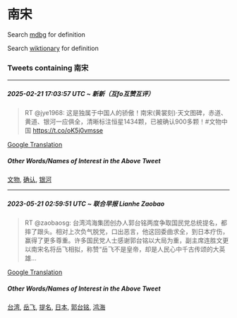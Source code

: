# 南宋

Search [mdbg](https://www.mdbg.net/chinese/dictionary?page=worddict&wdrst=0&wdqb=南宋) for definition

Search [wiktionary](https://en.wiktionary.org/wiki/南宋) for definition

### Tweets containing 南宋

___
##### 2025-02-21 17:03:57 UTC ~ 新新（互fo互赞互评）
> RT @jye1968: 这是独属于中国人的骄傲！南宋(黄裳刻)·天文图碑，赤道、黄道、银河一应俱全，清晰标注恒星1434颗，已被确认900多颗！#文物中国 https://t.co/oK5j0vmsse

[Google Translation](https://translate.google.com/?hi=en&tab=TT&sl=zh-CN&tl=en&op=translate&text=RT+%40jye1968%3A+%E8%BF%99%E6%98%AF%E7%8B%AC%E5%B1%9E%E4%BA%8E%E4%B8%AD%E5%9B%BD%E4%BA%BA%E7%9A%84%E9%AA%84%E5%82%B2%EF%BC%81%E5%8D%97%E5%AE%8B%28%E9%BB%84%E8%A3%B3%E5%88%BB%29%C2%B7%E5%A4%A9%E6%96%87%E5%9B%BE%E7%A2%91%EF%BC%8C%E8%B5%A4%E9%81%93%E3%80%81%E9%BB%84%E9%81%93%E3%80%81%E9%93%B6%E6%B2%B3%E4%B8%80%E5%BA%94%E4%BF%B1%E5%85%A8%EF%BC%8C%E6%B8%85%E6%99%B0%E6%A0%87%E6%B3%A8%E6%81%92%E6%98%9F1434%E9%A2%97%EF%BC%8C%E5%B7%B2%E8%A2%AB%E7%A1%AE%E8%AE%A4900%E5%A4%9A%E9%A2%97%EF%BC%81%23%E6%96%87%E7%89%A9%E4%B8%AD%E5%9B%BD+https%3A%2F%2Ft.co%2FoK5j0vmsse)
##### Other Words/Names of Interest in the Above Tweet
[文物](文物.md), [确认](确认.md), [银河](银河.md)
___
##### 2023-05-21 02:59:51 UTC ~ 联合早报 Lianhe Zaobao
> RT @zaobaosg: 台湾鸿海集团创办人郭台铭两度争取国民党总统提名，都摔了跟头。相对上次负气脱党，口出恶言，他这回委曲求全，到日本疗伤，赢得了更多尊重。许多国民党人士感谢郭台铭以大局为重，副主席连胜文更以南宋名将岳飞相拟，称赞“岳飞不是皇帝，却是人民心中千古传颂的大英雄…

[Google Translation](https://translate.google.com/?hi=en&tab=TT&sl=zh-CN&tl=en&op=translate&text=RT+%40zaobaosg%3A+%E5%8F%B0%E6%B9%BE%E9%B8%BF%E6%B5%B7%E9%9B%86%E5%9B%A2%E5%88%9B%E5%8A%9E%E4%BA%BA%E9%83%AD%E5%8F%B0%E9%93%AD%E4%B8%A4%E5%BA%A6%E4%BA%89%E5%8F%96%E5%9B%BD%E6%B0%91%E5%85%9A%E6%80%BB%E7%BB%9F%E6%8F%90%E5%90%8D%EF%BC%8C%E9%83%BD%E6%91%94%E4%BA%86%E8%B7%9F%E5%A4%B4%E3%80%82%E7%9B%B8%E5%AF%B9%E4%B8%8A%E6%AC%A1%E8%B4%9F%E6%B0%94%E8%84%B1%E5%85%9A%EF%BC%8C%E5%8F%A3%E5%87%BA%E6%81%B6%E8%A8%80%EF%BC%8C%E4%BB%96%E8%BF%99%E5%9B%9E%E5%A7%94%E6%9B%B2%E6%B1%82%E5%85%A8%EF%BC%8C%E5%88%B0%E6%97%A5%E6%9C%AC%E7%96%97%E4%BC%A4%EF%BC%8C%E8%B5%A2%E5%BE%97%E4%BA%86%E6%9B%B4%E5%A4%9A%E5%B0%8A%E9%87%8D%E3%80%82%E8%AE%B8%E5%A4%9A%E5%9B%BD%E6%B0%91%E5%85%9A%E4%BA%BA%E5%A3%AB%E6%84%9F%E8%B0%A2%E9%83%AD%E5%8F%B0%E9%93%AD%E4%BB%A5%E5%A4%A7%E5%B1%80%E4%B8%BA%E9%87%8D%EF%BC%8C%E5%89%AF%E4%B8%BB%E5%B8%AD%E8%BF%9E%E8%83%9C%E6%96%87%E6%9B%B4%E4%BB%A5%E5%8D%97%E5%AE%8B%E5%90%8D%E5%B0%86%E5%B2%B3%E9%A3%9E%E7%9B%B8%E6%8B%9F%EF%BC%8C%E7%A7%B0%E8%B5%9E%E2%80%9C%E5%B2%B3%E9%A3%9E%E4%B8%8D%E6%98%AF%E7%9A%87%E5%B8%9D%EF%BC%8C%E5%8D%B4%E6%98%AF%E4%BA%BA%E6%B0%91%E5%BF%83%E4%B8%AD%E5%8D%83%E5%8F%A4%E4%BC%A0%E9%A2%82%E7%9A%84%E5%A4%A7%E8%8B%B1%E9%9B%84%E2%80%A6)
##### Other Words/Names of Interest in the Above Tweet
[台湾](台湾.md), [岳飞](岳飞.md), [提名](提名.md), [日本](日本.md), [郭台铭](郭台铭.md), [鸿海](鸿海.md)
